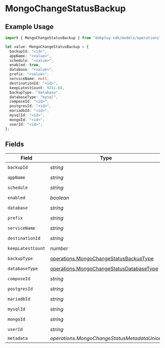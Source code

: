 # MongoChangeStatusBackup

## Example Usage

```typescript
import { MongoChangeStatusBackup } from "dokploy-sdk/models/operations";

let value: MongoChangeStatusBackup = {
  backupId: "<id>",
  appName: "<value>",
  schedule: "<value>",
  enabled: true,
  database: "<value>",
  prefix: "<value>",
  serviceName: null,
  destinationId: "<id>",
  keepLatestCount: 9241.68,
  backupType: "database",
  databaseType: "mysql",
  composeId: "<id>",
  postgresId: "<id>",
  mariadbId: "<id>",
  mysqlId: "<id>",
  mongoId: "<id>",
  userId: "<id>",
};
```

## Fields

| Field                                                                                                | Type                                                                                                 | Required                                                                                             | Description                                                                                          |
| ---------------------------------------------------------------------------------------------------- | ---------------------------------------------------------------------------------------------------- | ---------------------------------------------------------------------------------------------------- | ---------------------------------------------------------------------------------------------------- |
| `backupId`                                                                                           | *string*                                                                                             | :heavy_check_mark:                                                                                   | N/A                                                                                                  |
| `appName`                                                                                            | *string*                                                                                             | :heavy_check_mark:                                                                                   | N/A                                                                                                  |
| `schedule`                                                                                           | *string*                                                                                             | :heavy_check_mark:                                                                                   | N/A                                                                                                  |
| `enabled`                                                                                            | *boolean*                                                                                            | :heavy_check_mark:                                                                                   | N/A                                                                                                  |
| `database`                                                                                           | *string*                                                                                             | :heavy_check_mark:                                                                                   | N/A                                                                                                  |
| `prefix`                                                                                             | *string*                                                                                             | :heavy_check_mark:                                                                                   | N/A                                                                                                  |
| `serviceName`                                                                                        | *string*                                                                                             | :heavy_check_mark:                                                                                   | N/A                                                                                                  |
| `destinationId`                                                                                      | *string*                                                                                             | :heavy_check_mark:                                                                                   | N/A                                                                                                  |
| `keepLatestCount`                                                                                    | *number*                                                                                             | :heavy_check_mark:                                                                                   | N/A                                                                                                  |
| `backupType`                                                                                         | [operations.MongoChangeStatusBackupType](../../models/operations/mongochangestatusbackuptype.md)     | :heavy_check_mark:                                                                                   | N/A                                                                                                  |
| `databaseType`                                                                                       | [operations.MongoChangeStatusDatabaseType](../../models/operations/mongochangestatusdatabasetype.md) | :heavy_check_mark:                                                                                   | N/A                                                                                                  |
| `composeId`                                                                                          | *string*                                                                                             | :heavy_check_mark:                                                                                   | N/A                                                                                                  |
| `postgresId`                                                                                         | *string*                                                                                             | :heavy_check_mark:                                                                                   | N/A                                                                                                  |
| `mariadbId`                                                                                          | *string*                                                                                             | :heavy_check_mark:                                                                                   | N/A                                                                                                  |
| `mysqlId`                                                                                            | *string*                                                                                             | :heavy_check_mark:                                                                                   | N/A                                                                                                  |
| `mongoId`                                                                                            | *string*                                                                                             | :heavy_check_mark:                                                                                   | N/A                                                                                                  |
| `userId`                                                                                             | *string*                                                                                             | :heavy_check_mark:                                                                                   | N/A                                                                                                  |
| `metadata`                                                                                           | *operations.MongoChangeStatusMetadataUnion*                                                          | :heavy_minus_sign:                                                                                   | N/A                                                                                                  |